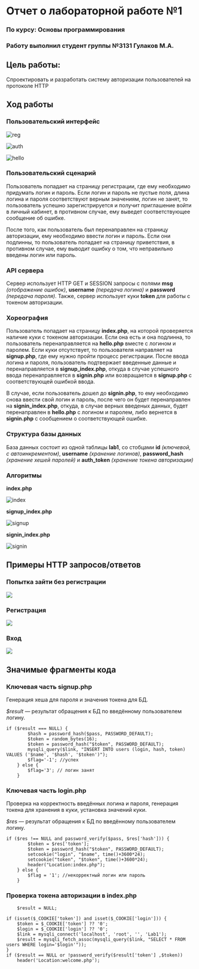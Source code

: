 # Отчет о лабораторной работе №1
### По курсу: Основы программирования
### Работу выполнил студент группы №3131 Гулаков М.А.

## Цель работы: 
Спроектировать и разработать систему авторизации пользователей на протоколе HTTP

## Ход работы
### Пользовательский интерфейс

![reg](https://user-images.githubusercontent.com/122292517/212729634-0aa9deb9-3f4b-4d0f-ac6a-97f04b4dae83.jpg)

![auth](https://user-images.githubusercontent.com/122292517/212729642-abd4c919-47d3-49af-9128-de102bd9cd99.jpg)

![hello](https://user-images.githubusercontent.com/122292517/212729652-73a63bb5-e5d8-4c1f-ba6a-d782562b8c58.jpg)


### Пользовательский сценарий

Пользователь попадает на страницу регистрации, где ему необходимо придумать логин и пароль. Если логин и пароль не пустые поля, длина логина и пароля соответствуют верным значениям, логин не занят, то пользователь успешно зарегистрируется и получит приглашение войти в личный кабинет, в противном случае, ему выведет соответствующее сообщение об ошибке.

После того, как пользователь был перенаправлен на страницу авторизации, ему необходимо ввести логин и пароль. Если они подлинны, то пользователь попадает на страницу приветствия, в противном случае, ему выводит ошибку о том, что неправильно введены логин или пароль.

### API сервера
Сервер использует HTTP GET и SESSION запросы с полями **msg** *(отображение ошибок)*, **username** *(передача логина)* и **password** *(передача пароля)*. Также, сервер использует куки **token** для работы с токеном авторизации.
### Хореография 

Пользователь попадает на страницу **index.php**, на которой проверяется наличие куки с токеном авторизации. Если она есть и она подлинна, то пользователь перенаправляется на **hello.php** вместе с логином и паролем.
Если куки отсутствует, то пользователя направляет на **signup.php**, где ему нужно пройти процесс регистрации. После ввода логина и пароля, пользователь подтвержает введенные данные и перенаправляется в
**signup_index.php**, откуда в случае успешного ввода перенаправляется в **signin.php** или возвращается в **signup.php** с соответствующей ошибкой ввода.

В случае, если пользователь дошел до **signin.php**, то ему необходимо снова ввести свой логин и пароль, после чего он будет перенаправлен на **signin_index.php**, 
откуда, в случае верных введеных данных, будет перенаправлен в **hello.php** с логином и паролем, либо вернется в **signin.php** с сообщением о соответствующей ошибке.

### Структура базы данных
База данных состоит из одной таблицы **lab1**, со стобцами **id** *(ключевой, с автоинкрементом)*, **username** *(хранение логинов)*, **password_hash** *(хранение хешей паролей)* и **auth_token** *(хранение токена авторизации)*

### Алгоритмы

**index.php**

![index](https://user-images.githubusercontent.com/122292517/212733968-c17bb738-8bc0-4832-9655-25b71f9822da.png)

**signup_index.php**

![signup](https://user-images.githubusercontent.com/122292517/212736644-bec78351-544f-456f-b598-43152ee95338.png)

**signin_index.php**

![signin](https://user-images.githubusercontent.com/122292517/212737890-ed282996-7f53-4807-ab20-a4b434e1fed2.png)


## Примеры HTTP запросов/ответов
### Попытка зайти без регистрации

![](pic6.png)

### Регистрация

![](pic7.png)

### Вход

![](pic8.png)

## Значимые фрагменты кода
### Ключевая часть signup.php
Генерация хеша для пароля и значения токена для БД. 
 
*$result* — результат обращения к БД по введённому пользователем логину.  
  
    if ($result === NULL) {
            $hash = password_hash($pass, PASSWORD_DEFAULT);
            $token = random_bytes(16);
            $token = password_hash("$token", PASSWORD_DEFAULT);
            mysqli_query($link, "INSERT INTO users (login, hash, token) VALUES ('$name', '$hash', '$token')");
            $flag='-1'; //успех 
        } else {
            $flag='3'; // логин занят
        }

### Ключевая часть login.php
Проверка на корректность введённых логина и пароля, генерация токена для хранения в куки, установка значений куки.

*$res* — результат обращения к БД по введённому пользователем логину.

    if ($res !== NULL and password_verify($pass, $res['hash'])) {
            $token = $res['token'];
            $token = password_hash("$token", PASSWORD_DEFAULT);
            setcookie("login", "$name", time()+3600*24);
            setcookie("token", "$token", time()+3600*24);
            header("Location:index.php");
        } else {
            $flag = '1'; //некорректный логин или пароль
        }
        
### Проверка токена авторизации в index.php

        $result = NULL;

    if (isset($_COOKIE['token']) and isset($_COOKIE['login'])) {
        $token = $_COOKIE['token'] ?? '0';
        $login = $_COOKIE['login'] ?? '0';
        $link = mysqli_connect('localhost', 'root', '', 'Lab1');
        $result = mysqli_fetch_assoc(mysqli_query($link, "SELECT * FROM users WHERE login='$login'"));
    }
    if ($result == NULL or !password_verify($result['token'] ,$token))
        header('Location:welcome.php');
